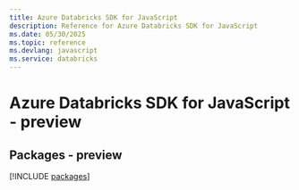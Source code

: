 ```yaml
---
title: Azure Databricks SDK for JavaScript
description: Reference for Azure Databricks SDK for JavaScript
ms.date: 05/30/2025
ms.topic: reference
ms.devlang: javascript
ms.service: databricks
---
```

# Azure Databricks SDK for JavaScript - preview
## Packages - preview
[!INCLUDE [packages](databricks-index.md)]
